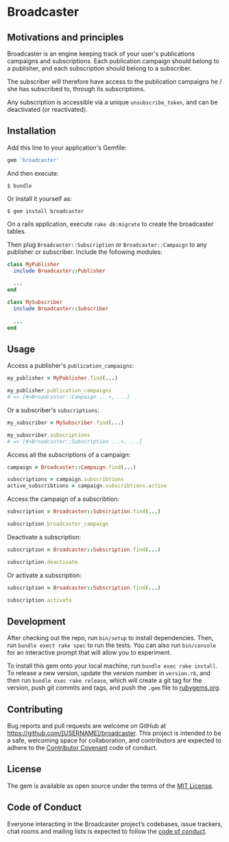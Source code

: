 # Broadcaster
## Motivations and principles
Broadcaster is an engine keeping track of your user's publications campaigns and subscriptions. Each publication campaign should belong to a publisher, and each subscription should belong to a subscriber.

The subscriber will therefore have access to the publication campaigns he / she has subscribed to, through its subscriptions.

Any subscription is accessible via a unique `unsubscribe_token`, and can be deactivated (or reactivated).

## Installation

Add this line to your application's Gemfile:

```ruby
gem 'broadcaster'
```

And then execute:

    $ bundle

Or install it yourself as:

    $ gem install broadcaster

On a rails application, execute `rake db:migrate` to create the broadcaster tables.

Then plug `Broadcaster::Subscription` or `Broadcaster::Campaign` to any publisher or subscriber. Include the following modules:
```rb
class MyPublisher
  include Broadcaster::Publisher
  
  ...
end
```
```rb
class MySubscriber
  include Broadcaster::Subscriber
  
  ...
end
```

## Usage
Access a publisher's `publication_campaigns`: 
```rb
my_publisher = MyPublisher.find(...)

my_publisher.publication_campaigns
# => [#<Broadcaster::Campaign ...>, ...]
```

Or a subscriber's `subscriptions`: 
```rb
my_subscriber = MySubscriber.find(...)

my_subscriber.subscriptions
# => [#<Broadcaster::Subscription ...>, ...]
```

Access all the subscriptions of a campaign: 
```rb
campaign = Broadcaster::Campaign.find(...)

subscriptions = campaign.subscribtions
active_subscribtions = campaign.subscribtions.active
```

Access the campaign of a subscribtion: 
```rb
subscription = Broadcaster::Subscription.find(...)

subscription.broadcaster_campaign
```

Deactivate a subscription: 
```rb
subscription = Broadcaster::Subscription.find(...)

subscription.deactivate
```

Or activate a subscription: 
```rb
subscription = Broadcaster::Subscription.find(...)

subscription.activate
```

## Development

After checking out the repo, run `bin/setup` to install dependencies. Then, run `bundle exect rake spec` to run the tests. You can also run `bin/console` for an interactive prompt that will allow you to experiment.

To install this gem onto your local machine, run `bundle exec rake install`. To release a new version, update the version number in `version.rb`, and then run `bundle exec rake release`, which will create a git tag for the version, push git commits and tags, and push the `.gem` file to [rubygems.org](https://rubygems.org).

## Contributing

Bug reports and pull requests are welcome on GitHub at https://github.com/[USERNAME]/broadcaster. This project is intended to be a safe, welcoming space for collaboration, and contributors are expected to adhere to the [Contributor Covenant](http://contributor-covenant.org) code of conduct.

## License

The gem is available as open source under the terms of the [MIT License](https://opensource.org/licenses/MIT).

## Code of Conduct

Everyone interacting in the Broadcaster project’s codebases, issue trackers, chat rooms and mailing lists is expected to follow the [code of conduct](https://github.com/[USERNAME]/broadcaster/blob/master/CODE_OF_CONDUCT.md).
